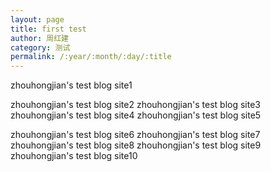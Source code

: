```yaml
---
layout: page
title: first test
author: 周红建
category: 测试
permalink: /:year/:month/:day/:title
---
```

zhouhongjian's test blog site1


zhouhongjian's test blog site2
zhouhongjian's test blog site3
zhouhongjian's test blog site4
zhouhongjian's test blog site5

zhouhongjian's test blog site6
zhouhongjian's test blog site7
zhouhongjian's test blog site8
zhouhongjian's test blog site9
zhouhongjian's test blog site10